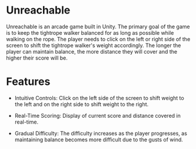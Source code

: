 # Unreachable
Unreachable is an arcade game built in Unity. The primary goal of the game is to keep the tightrope walker balanced for as long as possible while walking on the rope. The player needs to click on the left or right side of the screen to shift the tightrope walker's weight accordingly. The longer the player can maintain balance, the more distance they will cover and the higher their score will be.

# Features

<ul>
  <li>
    Intuitive Controls: Click on the left side of the screen to shift weight to the left and on the right side to shift weight to the right.
  </li>
</ul>
<ul>
  <li>
Real-Time Scoring: Display of current score and distance covered in real-time.
    </li>
</ul>
<ul>
  <li>
Gradual Difficulty: The difficulty increases as the player progresses, as maintaining balance becomes more difficult due to the gusts of wind.
</li>
</ul>
